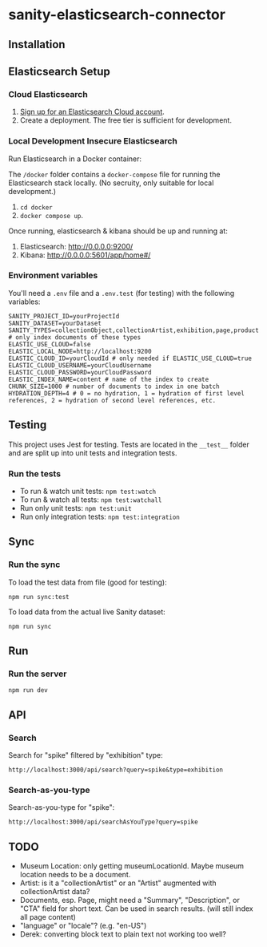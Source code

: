 # sanity-elasticsearch-connector

## Installation

## Elasticsearch Setup

### Cloud Elasticsearch

1. [Sign up for an Elasticsearch Cloud account](https://cloud.elastic.co/).
2. Create a deployment. The free tier is sufficient for development.

### Local Development Insecure Elasticsearch

Run Elasticsearch in a Docker container:

The `/docker` folder contains a `docker-compose` file for running the Elasticsearch stack locally. (No secruity, only suitable for local development.)

1. `cd docker`
2. `docker compose up`.

Once running, elasticsearch & kibana should be up and running at:

1. Elasticsearch: http://0.0.0.0:9200/
2. Kibana: http://0.0.0.0:5601/app/home#/

### Environment variables

You'll need a `.env` file and a `.env.test` (for testing) with the following variables:

```
SANITY_PROJECT_ID=yourProjectId
SANITY_DATASET=yourDataset
SANITY_TYPES=collectionObject,collectionArtist,exhibition,page,product # only index documents of these types
ELASTIC_USE_CLOUD=false
ELASTIC_LOCAL_NODE=http://localhost:9200
ELASTIC_CLOUD_ID=yourCloudId # only needed if ELASTIC_USE_CLOUD=true
ELASTIC_CLOUD_USERNAME=yourCloudUsername
ELASTIC_CLOUD_PASSWORD=yourCloudPassword
ELASTIC_INDEX_NAME=content # name of the index to create
CHUNK_SIZE=1000 # number of documents to index in one batch
HYDRATION_DEPTH=4 # 0 = no hydration, 1 = hydration of first level references, 2 = hydration of second level references, etc.
```

## Testing

This project uses Jest for testing. Tests are located in the `__test__` folder and are split up into unit tests and integration tests.

### Run the tests

- To run & watch unit tests: `npm test:watch`
- To run & watch all tests: `npm test:watchall`
- Run only unit tests: `npm test:unit`
- Run only integration tests: `npm test:integration`

## Sync

### Run the sync

To load the test data from file (good for testing):

```
npm run sync:test
```

To load data from the actual live Sanity dataset:

```
npm run sync
```

## Run

### Run the server

```
npm run dev
```

## API

### Search

Search for "spike" filtered by "exhibition" type:

```
http://localhost:3000/api/search?query=spike&type=exhibition
```

### Search-as-you-type

Search-as-you-type for "spike":

```
http://localhost:3000/api/searchAsYouType?query=spike
```

## TODO

- Museum Location: only getting museumLocationId. Maybe museum location needs to be a document.
- Artist: is it a "collectionArtist" or an "Artist" augmented with collectionArtist data?
- Documents, esp. Page, might need a "Summary", "Description", or "CTA" field for short text. Can be used in search results. (will still index all page content)
- "language" or "locale"? (e.g. "en-US")
- Derek: converting block text to plain text not working too well?
